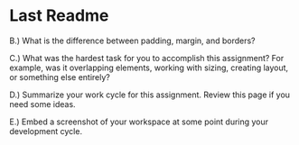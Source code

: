 <h1> Last Readme </h1>

B.) What is the difference between padding, margin, and borders?

C.) What was the hardest task for you to accomplish this assignment? For example, was it overlapping elements, working with sizing, creating layout, or something else entirely?

D.) Summarize your work cycle for this assignment. Review this page if you need some ideas.

E.) Embed a screenshot of your workspace at some point during your development cycle.
